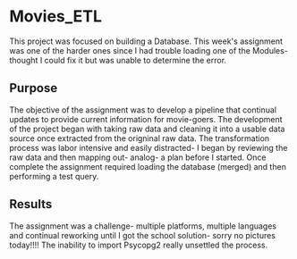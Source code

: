 # Movies_ETL
This project was focused on building a Database. This week's assignment was one of the harder ones since I had trouble loading one of the Modules- thought I could fix it but was unable to determine the error. 

## Purpose
The objective of the assignment was to develop a pipeline that continual updates to provide current information for movie-goers. The development of the project began with taking raw data and cleaning it into a usable data source once extracted from the origninal raw data. The transformation process was labor intensive and easily distracted- I began by reviewing the raw data and then mapping out- analog- a plan before I started.  Once complete the assignment required loading the database (merged) and then performing a test query.

## Results
The assignment was a challenge- multiple platforms, multiple languages and continual reworking until I got the school solution- sorry no pictures today!!!! The inability to import Psycopg2 really unsettled the process.
